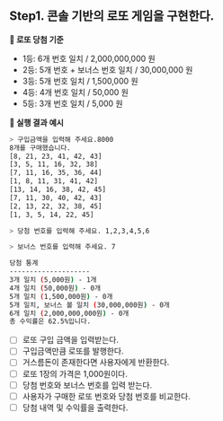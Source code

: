 ## Step1. 콘솔 기반의 로또 게임을 구현한다.

**🎁 로또 당첨 기준**

- 1등: 6개 번호 일치 / 2,000,000,000 원
- 2등: 5개 번호 + 보너스 번호 일치 / 30,000,000 원
- 3등: 5개 번호 일치 / 1,500,000 원
- 4등: 4개 번호 일치 / 50,000 원
- 5등: 3개 번호 일치 / 5,000 원

**🎱 실행 결과 예시**

```bash
> 구입금액을 입력해 주세요.8000
8개를 구매했습니다.
[8, 21, 23, 41, 42, 43]
[3, 5, 11, 16, 32, 38]
[7, 11, 16, 35, 36, 44]
[1, 8, 11, 31, 41, 42]
[13, 14, 16, 38, 42, 45]
[7, 11, 30, 40, 42, 43]
[2, 13, 22, 32, 38, 45]
[1, 3, 5, 14, 22, 45]

> 당첨 번호를 입력해 주세요. 1,2,3,4,5,6

> 보너스 번호를 입력해 주세요. 7

당첨 통계
--------------------
3개 일치 (5,000원) - 1개
4개 일치 (50,000원) - 0개
5개 일치 (1,500,000원) - 0개
5개 일치, 보너스 볼 일치 (30,000,000원) - 0개
6개 일치 (2,000,000,000원) - 0개
총 수익률은 62.5%입니다.
```

- [ ] 로또 구입 금액을 입력받는다.
- [ ] 구입금액만큼 로또를 발행한다.
- [ ] 거스름돈이 존재한다면 사용자에게 반환한다.
- [ ] 로또 1장의 가격은 1,000원이다.
- [ ] 당첨 번호와 보너스 번호를 입력 받는다.
- [ ] 사용자가 구매한 로또 번호와 당첨 번호를 비교한다.
- [ ] 당첨 내역 및 수익률을 출력한다.
